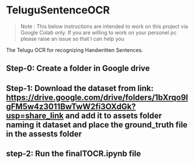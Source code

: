 # TeluguSentenceOCR

> Note : This below instructions are intended to work on this project via Google Colab only. If you are willing to work on your personel pc please raise an issue so that I can help you

The Telugu OCR for recognizing Handwritten Sentences.

## Step-0: Create a folder in Google drive

## Step-1: Download the dataset from link: https://drive.google.com/drive/folders/1bXrqo9IgFM5w4z3011BwTwW2fi3OXdGk?usp=share_link and add it to assets folder naming it dataset and place the ground_truth file in the assests folder

## step-2: Run the finalTOCR.ipynb file
